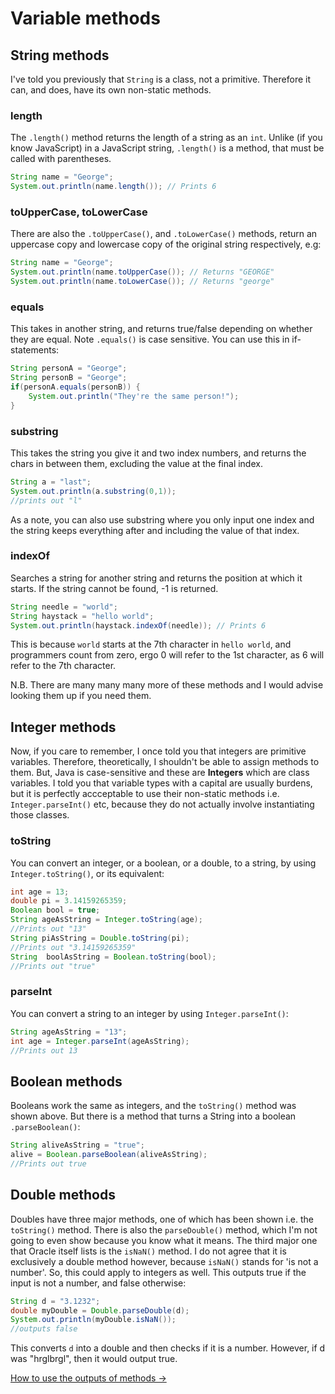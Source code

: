 Variable methods
===

## String methods
I've told you previously that `String` is a class, not a primitive. Therefore it can, and does, have its own non-static methods.

### length
The `.length()` method returns the length of a string as an `int`. Unlike (if you know JavaScript) in a JavaScript  string, `.length()` is a method, that must be called with parentheses.

```java
String name = "George";
System.out.println(name.length()); // Prints 6
```

### toUpperCase, toLowerCase
There are also the `.toUpperCase()`, and `.toLowerCase()` methods, return an uppercase copy and lowercase copy of the original string respectively, e.g:

```java
String name = "George";
System.out.println(name.toUpperCase()); // Returns "GEORGE"
System.out.println(name.toLowerCase()); // Returns "george"
```

### equals
This takes in another string, and returns true/false depending on whether they are equal. Note `.equals()` is case sensitive. You can use this in if-statements:

```java
String personA = "George";
String personB = "George";
if(personA.equals(personB)) {
	System.out.println("They're the same person!");
}
```

### substring
This takes the string you give it and two index numbers, and returns the chars in between them, excluding the value at the final index. 

```java
String a = "last";
System.out.println(a.substring(0,1));
//prints out "l"
```

As a note, you can also use substring where you only input one index and the string keeps everything after and including the value of that index.

### indexOf
Searches a string for another string and returns the position at which it starts. If the string cannot be found, -1 is returned. 

```java
String needle = "world";
String haystack = "hello world";
System.out.println(haystack.indexOf(needle)); // Prints 6
```

This is because `world` starts at the 7th character in `hello world`, and programmers count from zero, ergo 0 will refer to the 1st character, as 6 will refer to the 7th character. 

N.B. There are many many many more of these methods and I would advise looking them up if you need them.

## Integer methods
Now, if you care to remember, I once told you that integers are primitive variables. Therefore, theoretically, I shouldn't be able to assign methods to them. But, Java is case-sensitive and these are **Integers** which are class variables. I told you that variable types with a capital are usually burdens, but it is perfectly accceptable to use their non-static methods i.e. `Integer.parseInt()` etc, because they do not actually involve instantiating those classes. 

### toString
You can convert an integer, or a boolean, or a double, to a string, by using `Integer.toString()`, or its equivalent:

```java
int age = 13;
double pi = 3.14159265359;
Boolean bool = true;
String ageAsString = Integer.toString(age);
//Prints out "13"
String piAsString = Double.toString(pi);
//Prints out "3.14159265359"
String  boolAsString = Boolean.toString(bool);
//Prints out "true"
```

### parseInt
You can convert a string to an integer by using `Integer.parseInt()`:

```java
String ageAsString = "13";
int age = Integer.parseInt(ageAsString);
//Prints out 13
```

## Boolean methods
Booleans work the same as integers, and the `toString()` method was shown above. But there is a method that turns a String into a boolean `.parseBoolean()`:

```java
String aliveAsString = "true";
alive = Boolean.parseBoolean(aliveAsString);
//Prints out true
```

## Double methods
Doubles have three major methods, one of which has been shown i.e. the `toString()` method. There is also the `parseDouble()` method, which I'm not going to even show because you know what it means. The third major one that Oracle itself lists is the `isNaN()` method. I do not agree that it is exclusively a double method however, because `isNaN()` stands for 'is not a number'. So, this could apply to integers as well. This outputs true if the input is not a number, and false otherwise:

```java
String d = "3.1232";
double myDouble = Double.parseDouble(d);
System.out.println(myDouble.isNaN());
//outputs false
```

This converts `d` into a double and then checks if it is a number. However, if d was "hrglbrgl", then it would output true.

[How to use the outputs of methods &rarr;](./Part-IV:-Returning-values.html)
